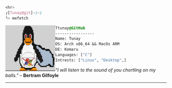 
```css
<hr>
┌[Tunay@git]-(~)
└> mefetch
```
 
<div style="display:block;text-align:left"><img align="left" src="LINUX_S.png" border="0" style="width:156px;">
  
  ```css
  Ttunay@GitHub
  -----------------
  Name: Tunay
  OS: Arch x86_64 && MacOs ARM
  DE: Komaru
  Languages: ["C"]
  Intrests: ["Linux", "Desktop",]  
  ```
</div>
<i>"I will listen to the sound of you chortling on my balls."</i>
                                  – <b>Bertram Gilfoyle</b>
<hr>
